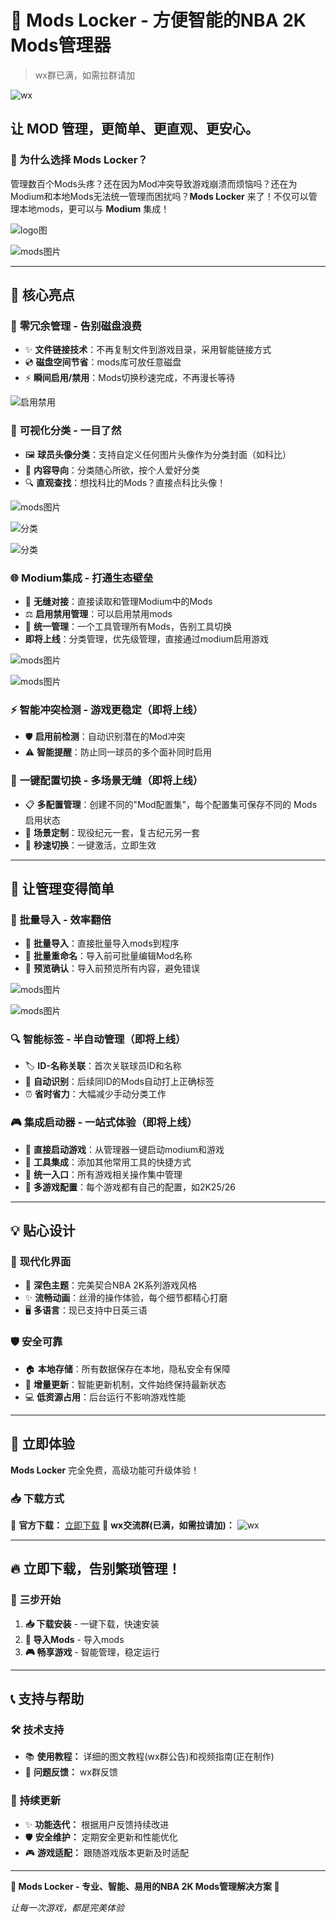 # 🏀 Mods Locker - 方便智能的NBA 2K Mods管理器

> wx群已满，如需拉群请加

![wx](https://tc-new.z.wiki/autoupload/f/2Lce7mDTH2prz_SmJ39Zf412_FRYNb81z6UPhMWD8iI/20250911/lIA3/1194X1596/IMG_2531.JPG?imageMogr2/thumbnail/200x)

## 让 MOD 管理，更简单、更直观、更安心。

### 🌟 为什么选择 Mods Locker？

管理数百个Mods头疼？还在因为Mod冲突导致游戏崩溃而烦恼吗？还在为Modium和本地Mods无法统一管理而困扰吗？**Mods Locker** 来了！不仅可以管理本地mods，更可以与 **Modium** 集成！

![logo图](https://tc.z.wiki/autoupload/f/2Lce7mDTH2prz_SmJ39Zf412_FRYNb81z6UPhMWD8iI/20250914/plBK/1536X1024/logo.png?imageMogr2/thumbnail/600x)

![mods图片](https://tc-new.z.wiki/autoupload/f/2Lce7mDTH2prz_SmJ39Zf412_FRYNb81z6UPhMWD8iI/20250917/AE8H/2128X1422/CleanShot_2025-09-17_at_5%E2%80%AF.27.08%402x.png?imageMogr2/thumbnail/600x)

---

## 🎯 核心亮点

### 💾 **零冗余管理 - 告别磁盘浪费**

- ✨ **文件链接技术**：不再复制文件到游戏目录，采用智能链接方式
- 💿 **磁盘空间节省**：mods库可放任意磁盘
- ⚡ **瞬间启用/禁用**：Mods切换秒速完成，不再漫长等待

![启用禁用](https://tc.z.wiki/autoupload/f/2Lce7mDTH2prz_SmJ39Zf412_FRYNb81z6UPhMWD8iI/20250917/nPnh/2136X1416/CleanShot_2025-09-17_at_5%E2%80%AF.48.40%402x.png?imageMogr2/thumbnail/600x)

### 🎨 **可视化分类 - 一目了然**

- 🖼️ **球员头像分类**：支持自定义任何图片头像作为分类封面（如科比）
- 🎯 **内容导向**：分类随心所欲，按个人爱好分类
- 🔍 **直观查找**：想找科比的Mods？直接点科比头像！

![mods图片](https://tc-new.z.wiki/autoupload/f/2Lce7mDTH2prz_SmJ39Zf412_FRYNb81z6UPhMWD8iI/20250917/r5GJ/2130X2397/CleanShot_2025-09-17_at_5%E2%80%AF.55.40%402x.png?imageMogr2/thumbnail/600x)

![分类](https://tc.z.wiki/autoupload/f/2Lce7mDTH2prz_SmJ39Zf412_FRYNb81z6UPhMWD8iI/20250917/MuRm/2134X1410/CleanShot_2025-09-17_at_5%E2%80%AF.48.13%402x.png?imageMogr2/thumbnail/600x)

![分类](https://tc-new.z.wiki/autoupload/f/2Lce7mDTH2prz_SmJ39Zf412_FRYNb81z6UPhMWD8iI/20250917/ovmp/1986X1308/CleanShot_2025-09-17_at_6%E2%80%AF.59.47%402x.png?imageMogr2/thumbnail/600x)

### 🌐 **Modium集成 - 打通生态壁垒**

- 🔗 **无缝对接**：直接读取和管理Modium中的Mods
- ⚖️ **启用禁用管理**：可以启用禁用mods
- 🎯 **统一管理**：一个工具管理所有Mods，告别工具切换
- **即将上线**：分类管理，优先级管理，直接通过modium启用游戏

![mods图片](https://tc.z.wiki/autoupload/f/0pBYZfzIlUv4F-Bz-bvqDF_82zW-loUyBwHfOBaTmzCyl5f0KlZfm6UsKj-HyTuv/20250904/WtCX/2751X1945/%E5%B1%8F%E5%B9%95%E6%88%AA%E5%9B%BE_2025-09-04_193702.png?imageMogr2/thumbnail/600x)

![mods图片](https://tc-new.z.wiki/autoupload/f/0pBYZfzIlUv4F-Bz-bvqDF_82zW-loUyBwHfOBaTmzCyl5f0KlZfm6UsKj-HyTuv/20250904/uW9h/2283X1441/%E5%B1%8F%E5%B9%95%E6%88%AA%E5%9B%BE_2025-09-04_215307.png?imageMogr2/thumbnail/600x)

### ⚡ **智能冲突检测 - 游戏更稳定（即将上线）**

- 🛡️ **启用前检测**：自动识别潜在的Mod冲突
- ⚠️ **智能提醒**：防止同一球员的多个面补同时启用

### 🔄 **一键配置切换 - 多场景无缝（即将上线）**

- 📋 **多配置管理**：创建不同的"Mod配置集"，每个配置集可保存不同的 Mods 启用状态
- 🎯 **场景定制**：现役纪元一套，复古纪元另一套
- 🚀 **秒速切换**：一键激活，立即生效

---

## 🚀 让管理变得简单

### 📂 **批量导入 - 效率翻倍**

- 🎯 **批量导入**：直接批量导入mods到程序
- 📝 **批量重命名**：导入前可批量编辑Mod名称
- 👀 **预览确认**：导入前预览所有内容，避免错误

![mods图片](https://tc-new.z.wiki/autoupload/f/2Lce7mDTH2prz_SmJ39Zf412_FRYNb81z6UPhMWD8iI/20250917/kdS1/2130X1418/CleanShot_2025-09-17_at_5%E2%80%AF.27.33%402x.png?imageMogr2/thumbnail/600x)

![mods图片](https://tc-new.z.wiki/autoupload/f/2Lce7mDTH2prz_SmJ39Zf412_FRYNb81z6UPhMWD8iI/20250917/ovmp/1986X1308/CleanShot_2025-09-17_at_6%E2%80%AF.59.47%402x.png?imageMogr2/thumbnail/600x)

### 🔍 **智能标签 - 半自动管理（即将上线）**

- 🏷️ **ID-名称关联**：首次关联球员ID和名称
- 🤖 **自动识别**：后续同ID的Mods自动打上正确标签
- ⏰ **省时省力**：大幅减少手动分类工作

### 🎮 **集成启动器 - 一站式体验（即将上线）**

- 🚀 **直接启动游戏**：从管理器一键启动modium和游戏
- 🔧 **工具集成**：添加其他常用工具的快捷方式
- 🎯 **统一入口**：所有游戏相关操作集中管理
- 🎯 **多游戏配置**：每个游戏都有自己的配置，如2K25/26

---

## 💡 贴心设计

### 🌙 **现代化界面**

- 🎨 **深色主题**：完美契合NBA 2K系列游戏风格
- ✨ **流畅动画**：丝滑的操作体验，每个细节都精心打磨
- 🖥 **多语言**：现已支持中日英三语

### 🛡️ **安全可靠**

- 🏠 **本地存储**：所有数据保存在本地，隐私安全有保障
- 🔄 **增量更新**：智能更新机制，文件始终保持最新状态
- 💻 **低资源占用**：后台运行不影响游戏性能

---

## 🎁 立即体验

**Mods Locker** 完全免费，高级功能可升级体验！

### 📥 **下载方式**

🔗 **官方下载：** [立即下载](https://modslocker.x-yue.top/downloads/)
📱 **wx交流群(已满，如需拉请加)：**
![wx](https://tc-new.z.wiki/autoupload/f/2Lce7mDTH2prz_SmJ39Zf412_FRYNb81z6UPhMWD8iI/20250911/lIA3/1194X1596/IMG_2531.JPG?imageMogr2/thumbnail/200x)

---

## 🔥 立即下载，告别繁琐管理！

### 🎯 **三步开始**

1. **📥 下载安装** - 一键下载，快速安装
2. **📂 导入Mods** - 导入mods
3. **🎮 畅享游戏** - 智能管理，稳定运行

---

## 📞 支持与帮助

### 🛠️ **技术支持**

- 📚 **使用教程：** 详细的图文教程(wx群公告)和视频指南(正在制作)
- 🐛 **问题反馈：** wx群反馈

### 🔄 **持续更新**

- ✨ **功能迭代：** 根据用户反馈持续改进
- 🛡️ **安全维护：** 定期安全更新和性能优化
- 🎮 **游戏适配：** 跟随游戏版本更新及时适配

---

**🏀 Mods Locker - 专业、智能、易用的NBA 2K Mods管理解决方案 🏀**

*让每一次游戏，都是完美体验*